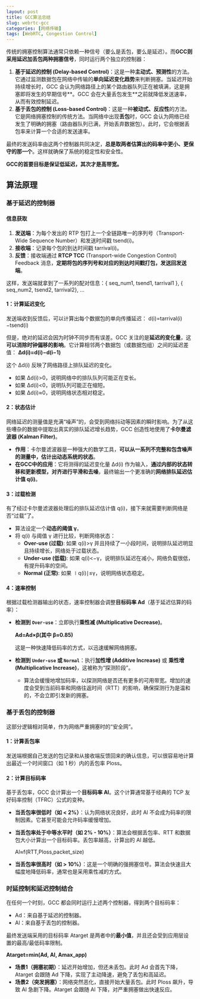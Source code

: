 ```yaml
---
layout: post
title: GCC算法总结
slug: webrtc-gcc
categories: [网络传输]
tags: [WebRTC, Congestion Control]
---
```

传统的拥塞控制算法通常只依赖一种信号（要么是丢包，要么是延迟）。而**GCC则采用延迟加丢包两种拥塞信号**，同时运行两个独立的控制器：

1.  **基于延迟的控制 (Delay-based Control)**：这是一种**主动式、预测性**的方法。它通过监测数据包在网络中传输的**单向延迟变化趋势**来判断拥塞。当延迟开始持续增长时，GCC 会认为网络路径上的某个路由器队列正在被填满，这是拥塞即将发生的早期信号**。GCC 会在大量丢包发生**之前就降低发送速率，从而有效控制延迟。
1.  **基于丢包的控制 (Loss-based Control)**：这是一种**被动式、反应性**的方法。它是网络拥塞控制的传统方法。当网络中出现**丢包**时，GCC 会认为网络已经发生了明确的拥塞（路由器队列已满，开始丢弃数据包）。此时，它会根据丢包率来计算一个合适的发送速率。

最终的发送码率由这两个控制器共同决定，**总是取两者估算出的码率中更小、更保守的那一个**。这样就确保了系统的稳定性和安全性。

**GCC的首要目标是保证低延迟，其次才是高带宽。**

## 算法原理

### 基于延迟的控制器

#### 信息获取

1.  **发送端**：为每个发出的 RTP 包打上一个全链路唯一的序列号（Transport-Wide Sequence Number）和发送时间戳 tsend(i)。
1.  **接收端**：记录每个包的到达时间戳 tarrival(i)。
1.  **反馈**：接收端通过 **RTCP TCC** (Transport-wide Congestion Control) Feedback 消息，**定期将包的序列号和对应的到达时间戳打包，发送回发送端**。

这样，发送端就拿到了一系列的配对信息：{ seq_num1, tsend1, tarrival1 },  { seq_num2, tsend2, tarrival2}, ...

#### **1：计算延迟变化**

发送端收到反馈后，可以计算出每个数据包的单向传播延迟： d(i)=tarrival(i)−tsend(i)

但是，绝对的延迟会因为时钟不同步而有误差。GCC 关注的是**延迟的变化量**，这**可以消除时钟偏移的影响**。它计算相邻两个数据包（或数据包组）之间的延迟差值： **Δd(i)=d(i)−d(i−1)**

这个 Δd(i) 反映了网络路径上排队延迟的变化。

+   如果 Δd(i)>0，说明网络中的排队队列可能正在变长。
+   如果 Δd(i)<0，说明队列可能正在缩短。
+   如果 Δd(i)≈0，说明网络状态相对稳定。

#### **2：状态估计**

网络延迟的测量值是充满“噪声”的，会受到网络抖动等因素的瞬时影响。为了从这些嘈杂的数据中提取出真实的排队延迟增长趋势，GCC 创造性地使用了**卡尔曼滤波器 (Kalman Filter)**。

+   **作用**：卡尔曼滤波器是一种强大的数学工具，**可以从一系列不完整和包含噪声的测量中，估计出动态系统的状态**。
+   **在GCC中的应用**：它将测得的延迟变化量 Δd(i) 作为输入，**通过内部的状态转移和更新模型，对齐进行平滑和去噪**，最终输出一个更准确的**网络排队延迟估计值 q(i)**。

#### **3：过载检测**

有了经过卡尔曼滤波器处理后的排队延迟估计值 q(i)，接下来就需要判断网络是否“过载”了。

+   算法设定一个**动态的阈值 γ**。
+   将 q(i) 与阈值 γ 进行比较，判断网络状态：
    +   **Over-use (过载)**: 如果 q(i)>γ 并且持续了一小段时间，说明排队延迟明显且持续增长，网络处于过载状态。
    +   **Under-use (低载)**: 如果 q(i)<−γ，说明排队延迟在减小，网络负载很低，有提升码率的空间。
    +   **Normal (正常)**: 如果 ∣q(i)∣≤γ，说明网络状态稳定。

#### **4：速率控制**

根据过载检测器输出的状态，速率控制器会调整**目标码率 Ad**（基于延迟估算的码率）：

+   **检测到 `Over-use`**：立即执行**乘性减 (Multiplicative Decrease)**。

    **Ad=Ad×β(其中 β≈0.85)**

    这是一种快速降低码率的方式，以迅速缓解网络拥塞。

+   **检测到 `Under-use` 或 `Normal`**：执行**加性增 (Additive Increase)** 或 **乘性增 (Multiplicative Increase)**，这被称为“探测阶段”。

    +   算法会缓慢地增加码率，以探测网络是否还有更多的可用带宽。增加的速度会受到当前码率和网络往返时间（RTT）的影响，确保探测行为是温和的，不会立即引发新的拥塞。

### 基于丢包的控制器

这部分逻辑相对简单，作为网络严重拥塞时的“安全网”。

#### **1：计算丢包率**

发送端根据自己发送的包记录和从接收端反馈回来的确认信息，可以很容易地计算出最近一个时间窗口（如 1 秒）内的丢包率 Ploss。

#### **2：计算目标码率**

基于丢包率，GCC 会计算出一个**目标码率 Al**。这个计算通常基于经典的 TCP 友好码率控制（TFRC）公式的变种。

+   **当丢包率很低时（如 < 2%）**：认为网络状况良好，此时 Al 不会成为码率的限制因素。它甚至可能会允许码率缓慢增加。

+   **当丢包率处于中等水平时（如 2% - 10%）**：算法会根据丢包率、RTT 和数据包大小计算出一个目标码率。丢包率越高，计算出的 Al 越低。

    Al≈f(RTT,Ploss,packet_size)

+   **当丢包率很高时（如 > 10%）**：这是一个明确的强拥塞信号。算法会快速且大幅度地降低码率，通常也是采用乘性减的方式。

### 时延控制和延迟控制结合

在任何一个时刻，GCC 都会同时运行上述两个控制器，得到两个目标码率：

+   Ad：来自基于延迟的控制器。
+   Al：来自基于丢包的控制器。

最终发送端采用的目标码率 Atarget 是两者中的**最小值**，并且还会受到应用层设置的最高/最低码率限制。

**Atarget=min(Ad, Al, Amax_app)**

+   **场景1（拥塞初期）**：延迟开始增加，但还未丢包。此时 Ad 会首先下降，Atarget 会跟随 Ad 下降，实现了主动降速，避免了丢包和高延迟。
+   **场景2（突发拥塞）**：网络突然恶化，直接开始大量丢包。此时 Ploss 飙升，导致 Al 急剧下降。Atarget 会跟随 Al 下降，对严重拥塞做出快速反应。
